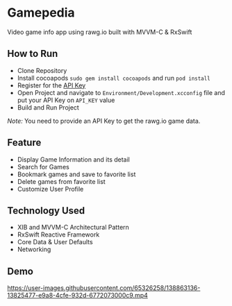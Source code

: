 # Gamepedia
Video game info app using rawg.io built with MVVM-C & RxSwift

## How to Run
- Clone Repository
- Install cocoapods `sudo gem install cocoapods` and run `pod install`
- Register for the [API Key](https://rawg.io/apidocs)
- Open Project and navigate to `Environment/Development.xcconfig` file and put your API Key on `API_KEY` value
- Build and Run Project

_Note:_ You need to provide an API Key to get the rawg.io game data.

## Feature
* Display Game Information and its detail
* Search for Games
* Bookmark games and save to favorite list
* Delete games from favorite list
* Customize User Profile

## Technology Used
* XIB and MVVM-C Architectural Pattern
* RxSwift Reactive Framework
* Core Data & User Defaults
* Networking

## Demo
https://user-images.githubusercontent.com/65326258/138863136-13825477-e9a8-4cfe-932d-6772073000c9.mp4



